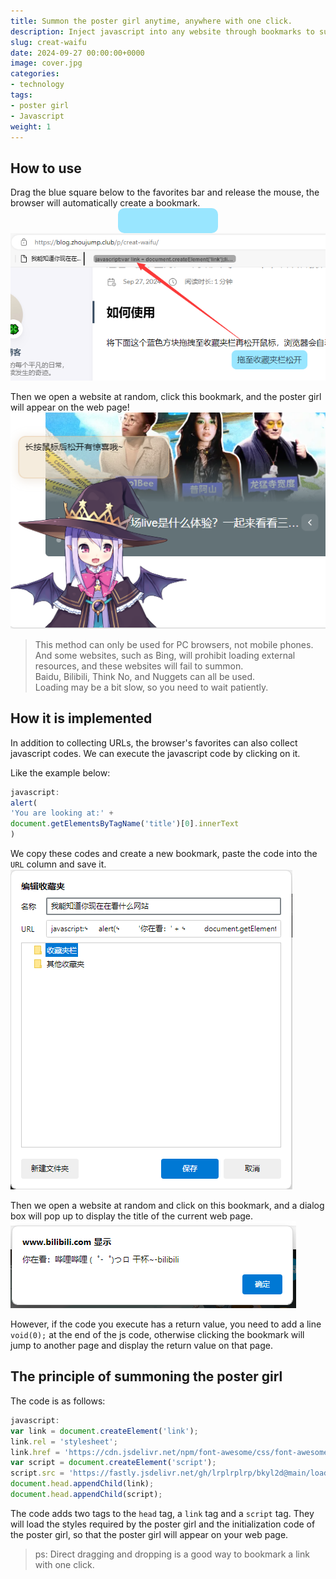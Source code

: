 ```yaml
---
title: Summon the poster girl anytime, anywhere with one click.
description: Inject javascript into any website through bookmarks to summon the poster girl.
slug: creat-waifu
date: 2024-09-27 00:00:00+0000
image: cover.jpg
categories:
- technology
tags:
- poster girl
- Javascript
weight: 1
---
```

## How to use
Drag the blue square below to the favorites bar and release the mouse, the browser will automatically create a bookmark.
<a class="waifu" href="javascript:var link = document.createElement('link');link.rel = 'stylesheet';link.href = 'https://cdn.jsdelivr.net/npm/font-awesome/css/font-awesome.min.css';var script = document.createElement('script');script.src = 'https://fastly.jsdelivr.net/gh/lrplrplrp/bkyl2d@main/loads.js';document.head.appendChild(link);document.head.appendChild(script);"></a> <style> .waifu{ margin: auto; background:#99e6ff; display: block; width: 160px; height: 40px; border-radius: 10px; line-height:40px; text-align:center; cursor: grab;}
.waifu::before{content: 'Drag to the favorites bar';}
.waifu:hover::before{content: 'Press and hold the left mouse button to drag';}
.waifu:active::before{content: 'Drag to the favorites bar and release';}
</style>
![Drag it to the favorites bar](1-2.png)

Then we open a website at random, click this bookmark, and the poster girl will appear on the web page!
![Summon the poster girl on Bilibili](1-1.png)

>This method can only be used for PC browsers, not mobile phones. <br/>
And some websites, such as Bing, will prohibit loading external resources, and these websites will fail to summon. <br/>
Baidu, Bilibili, Think No, and Nuggets can all be used. <br/>
Loading may be a bit slow, so you need to wait patiently.

## How it is implemented
In addition to collecting URLs, the browser's favorites can also collect javascript codes. We can execute the javascript code by clicking on it.

Like the example below:
```javascript
javascript:
alert(
'You are looking at:' +
document.getElementsByTagName('title')[0].innerText
)
```
We copy these codes and create a new bookmark, paste the code into the `URL` column and save it.
![Create a new bookmark](2-1.png)

Then we open a website at random and click on this bookmark, and a dialog box will pop up to display the title of the current web page.
![Bookmark effect](2-2.png)

However, if the code you execute has a return value, you need to add a line `void(0);` at the end of the js code, otherwise clicking the bookmark will jump to another page and display the return value on that page.
## The principle of summoning the poster girl
The code is as follows:
```javascript
javascript:
var link = document.createElement('link');
link.rel = 'stylesheet';
link.href = 'https://cdn.jsdelivr.net/npm/font-awesome/css/font-awesome.min.css';
var script = document.createElement('script');
script.src = 'https://fastly.jsdelivr.net/gh/lrplrplrp/bkyl2d@main/loads.js';
document.head.appendChild(link);
document.head.appendChild(script);
```
The code adds two tags to the `head` tag, a `link` tag and a `script` tag. They will load the styles required by the poster girl and the initialization code of the poster girl, so that the poster girl will appear on your web page.
>ps: Direct dragging and dropping is a good way to bookmark a link with one click.
